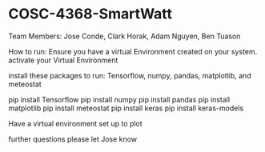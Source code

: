 # COSC-4368-SmartWatt
Team Members: Jose Conde, Clark Horak, Adam Nguyen, Ben Tuason

How to run: 
Ensure you have a virtual Environment created on your system.
activate your Virtual Environment 


install these packages to run: Tensorflow, numpy, pandas, matplotlib, and meteostat

pip install Tensorflow
pip install numpy
pip install pandas
pip install matplotlib
pip install meteostat
pip install keras
pip install keras-models

Have a virtual environment set up to plot 

further questions please let Jose know
